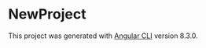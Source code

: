 # NewProject

This project was generated with [Angular CLI](https://github.com/angular/angular-cli) version 8.3.0.
